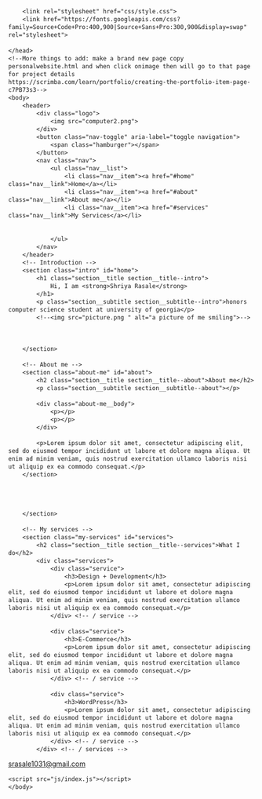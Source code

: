 
<!DOCTYPE html>
<html lang="en">
    <head>
        <meta charset="UTF-8">
        <meta name="viewport" content="width=device-width, initial-scale=1.0">
        <title>Shriya Portfolio Website</title>
        <link rel="stylesheet" href="https://cdnjs.cloudflare.com/ajax/libs/normalize/7.0.0/normalize.min.css">
        <link rel="stylesheet" href="https://cdnjs.cloudflare.com/ajax/libs/font-awesome/5.11.2/css/all.css" integrity="sha256-46qynGAkLSFpVbEBog43gvNhfrOj+BmwXdxFgVK/Kvc=" crossorigin="anonymous" />  

        <link rel="stylesheet" href="css/style.css">
        <link href="https://fonts.googleapis.com/css?family=Source+Code+Pro:400,900|Source+Sans+Pro:300,900&display=swap" rel="stylesheet">

    </head>
    <!--More things to add: make a brand new page copy personalwebsite.html and when click onimage then will go to that page for project details
    https://scrimba.com/learn/portfolio/creating-the-portfolio-item-page-c7PB73s3-->
    <body>
        <header>
            <div class="logo">
                <img src="computer2.png">
            </div>
            <button class="nav-toggle" aria-label="toggle navigation">
                <span class="hamburger"></span>
            </button>
            <nav class="nav">
                <ul class="nav__list">
                    <li class="nav__item"><a href="#home" class="nav__link">Home</a></li>
                    <li class="nav__item"><a href="#about" class="nav__link">About me</a></li>
                    <li class="nav__item"><a href="#services" class="nav__link">My Services</a></li>
                    
                   
                </ul>
            </nav>
        </header>
        <!-- Introduction -->
        <section class="intro" id="home">
            <h1 class="section__title section__title--intro">
                Hi, I am <strong>Shriya Rasale</strong>
            </h1>
            <p class="section__subtitle section__subtitle--intro">honors computer science student at university of georgia</p>
            <!--<img src="picture.png " alt="a picture of me smiling">-->
            
      
      
        </section>

        <!-- About me -->
        <section class="about-me" id="about">
            <h2 class="section__title section__title--about">About me</h2>
            <p class="section__subtitle section__subtitle--about"></p>
            
            <div class="about-me__body">
                <p></p>
                <p></p>
            </div>
            
            <p>Lorem ipsum dolor sit amet, consectetur adipiscing elit, sed do eiusmod tempor incididunt ut labore et dolore magna aliqua. Ut enim ad minim veniam, quis nostrud exercitation ullamco laboris nisi ut aliquip ex ea commodo consequat.</p>
        </section>
      
      
      
      
        </section>

        <!-- My services -->
        <section class="my-services" id="services">
            <h2 class="section__title section__title--services">What I do</h2>
            <div class="services">
                <div class="service">
                    <h3>Design + Development</h3>
                    <p>Lorem ipsum dolor sit amet, consectetur adipiscing elit, sed do eiusmod tempor incididunt ut labore et dolore magna aliqua. Ut enim ad minim veniam, quis nostrud exercitation ullamco laboris nisi ut aliquip ex ea commodo consequat.</p>
                </div> <!-- / service -->
                
                <div class="service">
                    <h3>E-Commerce</h3>
                    <p>Lorem ipsum dolor sit amet, consectetur adipiscing elit, sed do eiusmod tempor incididunt ut labore et dolore magna aliqua. Ut enim ad minim veniam, quis nostrud exercitation ullamco laboris nisi ut aliquip ex ea commodo consequat.</p>
                </div> <!-- / service -->
                
                <div class="service">
                    <h3>WordPress</h3>
                    <p>Lorem ipsum dolor sit amet, consectetur adipiscing elit, sed do eiusmod tempor incididunt ut labore et dolore magna aliqua. Ut enim ad minim veniam, quis nostrud exercitation ullamco laboris nisi ut aliquip ex ea commodo consequat.</p>
                </div> <!-- / service -->
            </div> <!-- / services -->
            
           
        


        
<!-- Footer -->
<footer class="footer">
    <!-- replace with your own email address -->
    <a href="srasale1031@gmail.com" class="footer__link">srasale1031@gmail.com</a>
    <ul class="social-list">
        <a class="social-list__link" href="https://github.com">
            <i class="fab fa-github"></i>
        </a>
    </ul>
</footer>

    <script src="js/index.js"></script>
    </body>
</html>
